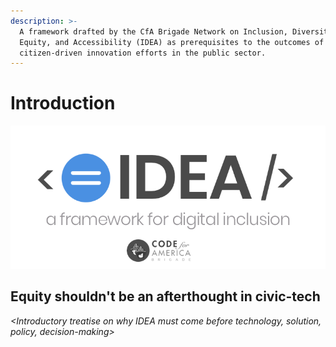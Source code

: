 ```yaml
---
description: >-
  A framework drafted by the CfA Brigade Network on Inclusion, Diversity,
  Equity, and Accessibility (IDEA) as prerequisites to the outcomes of
  citizen-driven innovation efforts in the public sector.
---
```


# Introduction

![The IDEA guide is a project of a Brigade Action Team of the Code for America Brigade Network.](.gitbook/assets/idea-framework%20%281%29.png)



## Equity shouldn't be an afterthought in civic-tech

_&lt;Introductory treatise on why IDEA must come before technology, solution, policy, decision-making&gt;_

